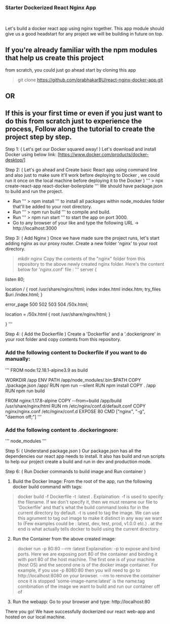 ### Starter Dockerized React Nginx App 

&nbsp;
&nbsp;

Let's build a docker react app using nginx together. This app module should give us a good headstart for any project
we will be building in future on top.

## If you're already familiar with the npm modules that help us create this project
from scratch, you could just go ahead start by cloning this app
> git clone https://github.com/prabhakarBU/react-nginx-docker-app.git

## OR 

## If this is your first time or even if you just want to do this from scratch just to experience the process, Follow along the tutorial to create the project step by step.

Step 1: ( Let's get our Docker squared away! )
Let's download and install Docker using below link:
[https://www.docker.com/products/docker-desktop/]

Step 2: ( Let's go ahead and Create basic React app using command line and also just to make sure 
it'll work before deploying to Docker , we could run it once on the local machine before deploying it to the Docker )
''' > npx create-react-app react-docker-boilerplate '''
We should have package.json to build and run the project.
- Run ''' > npm install ''' to install all packages within node_modules folder that'll be added to your root directory.
- Run ''' > npm run build ''' to compile and build.
- Run ''' > npm run start ''' to start the app on port 3000.
- Go to any browser of your like and type the following URL -> http://localhost:3000

Step 3: ( Add Nginx )
Once we have made sure the project runs, let's start adding nginx as our proxy router.
Create a new folder 'nginx' to your root directory.
> mkdir nginx
Copy the contents of the "nginx" folder from this repository to the above newly created nginx folder.
Here's the content below for 'nginx.conf' file :
'''
server {

  listen 80;

  location / {
    root   /usr/share/nginx/html;
    index  index.html index.htm;
    try_files $uri /index.html;
  }

  error_page   500 502 503 504  /50x.html;

  location = /50x.html {
    root   /usr/share/nginx/html;
  }

}
'''

Step 4: ( Add the Dockerfile )
Create a 'Dockerfile' and a '.dockerignore' in your root folder and copy contents from this repository.

### Add the following content to Dockerfile if you want to do manually:
'''
FROM node:12.18.1-alpine3.9 as build

WORKDIR /app
ENV PATH /app/node_modules/.bin:$PATH
COPY ./package.json /app/
RUN npm run --silent
RUN npm install
COPY . /app
RUN npm run build

FROM nginx:1.17.8-alpine
COPY --from=build /app/build /usr/share/nginx/html
RUN rm /etc/nginx/conf.d/default.conf
COPY nginx/nginx.conf /etc/nginx/conf.d
EXPOSE 80
CMD ["nginx", "-g", "daemon off;"]
'''

### Add the following content to .dockeringnore:
'''
node_modules
'''

Step 5: ( Understand package.json )
Our package.json has all the dependencies our react app needs to install.
It also has build and run scripts to help our project create a build and run in dev and production mode.


Step 6: ( Run Docker commands to build image and Run container )
1. Build the Docker Image:
From the root of the app, run the following docker build command with tags:
> docker build -f Dockerfile -t <some-image-name>:latest .
Explaination:
-f is used to specify the filename. If we don't specify it, then we must rename our file to 'Dockerfile' and that's what the build command looks for in the current directory by default.
-t is used to tag the image. We can use this agrument to tag out image to make it distinct in any way we want to 
(Few examples could be : latest, dev, test, prod, v1.0.0 etc.)
. at the end is what actually tells docker to build using the current directory.

2. Run the Container from the above created image:
> docker run -p 80:80 --rm <some-image-name>:latest
Explaination:
-p to expose and bind ports. Here we are exposing port 80 of the container and binding it with port 80 of the host machine. The first one is of your machine (host OS) and the second one is of the docker image container. For example, if you use -p 8080:80 then you will need to go to http://localhost:8080 on your browser.
--rm to remove the container once it is stopped
'some-image-name:latest' is the name:tag combination of the image we want to build and run our container off of

3. Run the webapp:
Go to your browser and type: http://localhost:80

There you go! 
We have successfully dockerized our react web-app and hosted on our local machine.

